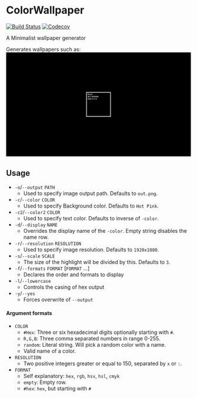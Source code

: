 # ColorWallpaper

[![Build Status](https://travis-ci.com/BranislavBajuzik/ColorWallpaper.svg?branch=master)](https://travis-ci.com/BranislavBajuzik/ColorWallpaper)
[![Codecov](https://codecov.io/gh/BranislavBajuzik/ColorWallpaper/branch/master/graph/badge.svg)](https://codecov.io/gh/BranislavBajuzik/ColorWallpaper)

A Minimalist wallpaper generator

Generates wallpapers such as:
![Example](example.png "Example")

## Usage
- `-o`/`--output` `PATH`
  - Used to specify image output path. Defaults to `out.png`.
- `-c`/`--color` `COLOR`
  - Used to specify Background color. Defaults to `Hot Pink`.
- `-c2`/`--color2` `COLOR`
  - Used to specify text color. Defaults to inverse of `-color`.
- `-d`/`--display` `NAME`
  - Overrides the display name of the `-color`. Empty string disables the name row.
- `-r`/`--resolution` `RESOLUTION`
  - Used to specify image resolution. Defaults to `1920x1080`.
- `-s`/`--scale` `SCALE`
  - The size of the highlight will be divided by this. Defaults to `3`.
- `-f`/`--formats` `FORMAT` [`FORMAT` ...]
  - Declares the order and formats to display
- `-l`/`--lowercase`
  - Controls the casing of hex output
- `-y`/`--yes`
  - Forces overwrite of `--output`
  
#### Argument formats
- `COLOR`
  - `#Hex`: Three or six hexadecimal digits optionally starting with `#`.
  - `R,G,B`: Three comma separated numbers in range 0-255.
  - `random`: Literal string. Will pick a random color with a name.
  - Valid name of a color.
- `RESOLUTION`
  - Two positive integers greater or equal to 150, separated by `x` or `:`.
- `FORMAT`
  - Self explanatory: `hex`, `rgb`, `hsv`, `hsl`, `cmyk` 
  - `empty`: Empty row.
  - `#hex`: `hex`, but starting with `#`
  
